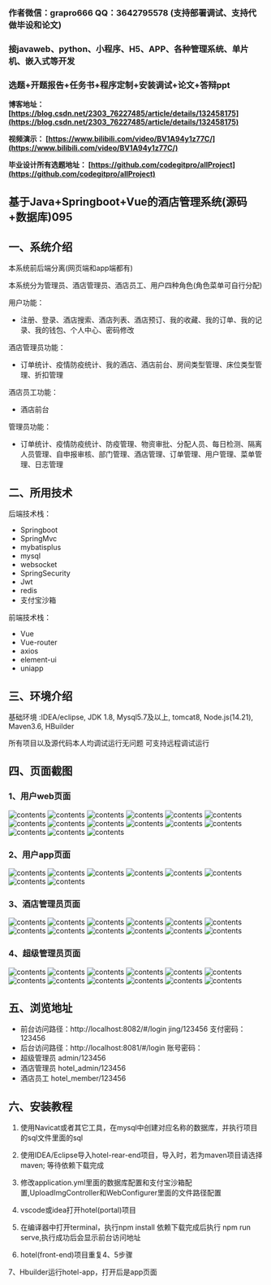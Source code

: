 ### 作者微信：grapro666 QQ：3642795578 (支持部署调试、支持代做毕设和论文)

### 接javaweb、python、小程序、H5、APP、各种管理系统、单片机、嵌入式等开发

### 选题+开题报告+任务书+程序定制+安装调试+论文+答辩ppt

**博客地址：
[https://blog.csdn.net/2303_76227485/article/details/132458175](https://blog.csdn.net/2303_76227485/article/details/132458175)**

**视频演示：
[https://www.bilibili.com/video/BV1A94y1z77C/](https://www.bilibili.com/video/BV1A94y1z77C/)**

**毕业设计所有选题地址：
[https://github.com/codegitpro/allProject](https://github.com/codegitpro/allProject)**

## 基于Java+Springboot+Vue的酒店管理系统(源码+数据库)095

## 一、系统介绍
本系统前后端分离(网页端和app端都有)

本系统分为管理员、酒店管理员、酒店员工、用户四种角色(角色菜单可自行分配)

用户功能：
- 注册、登录、酒店搜索、酒店列表、酒店预订、我的收藏、我的订单、我的记录、我的钱包、个人中心、密码修改

酒店管理员功能：
- 订单统计、疫情防疫统计、我的酒店、酒店前台、房间类型管理、床位类型管理、折扣管理

酒店员工功能：
- 酒店前台

管理员功能：
- 订单统计、疫情防疫统计、防疫管理、物资审批、分配人员、每日检测、隔离人员管理、自申报审核、部门管理、酒店管理、订单管理、用户管理、菜单管理、日志管理

## 二、所用技术

后端技术栈：
- Springboot
- SpringMvc
- mybatisplus
- mysql
- websocket
- SpringSecurity
- Jwt
- redis
- 支付宝沙箱


前端技术栈：
- Vue
- Vue-router
- axios
- element-ui
- uniapp

## 三、环境介绍

基础环境 :IDEA/eclipse, JDK 1.8, Mysql5.7及以上, tomcat8, Node.js(14.21), Maven3.6, HBuilder

所有项目以及源代码本人均调试运行无问题 可支持远程调试运行

## 四、页面截图
### 1、用户web页面
![contents](./picture/picture1.png)
![contents](./picture/picture01.png)
![contents](./picture/picture2.png)
![contents](./picture/picture3.png)
![contents](./picture/picture4.png)
![contents](./picture/picture5.png)
![contents](./picture/picture6.png)
![contents](./picture/picture7.png)
![contents](./picture/picture8.png)
![contents](./picture/picture9.png)
![contents](./picture/picture10.png)
![contents](./picture/picture11.png)
![contents](./picture/picture12.png)
![contents](./picture/picture13.png)
![contents](./picture/picture14.png)
### 2、用户app页面
![contents](./picture/picture15.png)
![contents](./picture/picture16.png)
![contents](./picture/picture17.png)
![contents](./picture/picture18.png)
![contents](./picture/picture19.png)
![contents](./picture/picture20.png)
![contents](./picture/picture21.png)
![contents](./picture/picture22.png)
### 3、酒店管理员页面
![contents](./picture/picture23.png)
![contents](./picture/picture24.png)
![contents](./picture/picture25.png)
![contents](./picture/picture26.png)
![contents](./picture/picture27.png)
![contents](./picture/picture28.png)
![contents](./picture/picture29.png)
![contents](./picture/picture30.png)
![contents](./picture/picture31.png)
![contents](./picture/picture32.png)
![contents](./picture/picture33.png)
![contents](./picture/picture34.png)
### 4、超级管理员页面
![contents](./picture/picture46.png)
![contents](./picture/picture35.png)
![contents](./picture/picture36.png)
![contents](./picture/picture37.png)
![contents](./picture/picture38.png)
![contents](./picture/picture39.png)
![contents](./picture/picture40.png)
![contents](./picture/picture41.png)
![contents](./picture/picture42.png)
![contents](./picture/picture43.png)
![contents](./picture/picture44.png)
![contents](./picture/picture45.png)


## 五、浏览地址
- 前台访问路径：http://localhost:8082/#/login
   jing/123456  支付密码：123456
- 后台访问路径：http://localhost:8081/#/login
  账号密码：
- 超级管理员  admin/123456
- 酒店管理员  hotel_admin/123456
- 酒店员工    hotel_member/123456

## 六、安装教程

1. 使用Navicat或者其它工具，在mysql中创建对应名称的数据库，并执行项目的sql文件里面的sql

2. 使用IDEA/Eclipse导入hotel-rear-end项目，导入时，若为maven项目请选择maven; 等待依赖下载完成

3. 修改application.yml里面的数据库配置和支付宝沙箱配置,UploadImgController和WebConfigurer里面的文件路径配置

4. vscode或idea打开hotel(portal)项目

5. 在编译器中打开terminal，执行npm install 依赖下载完成后执行 npm run serve,执行成功后会显示前台访问地址

6. hotel(front-end)项目重复4、5步骤

7、Hbuilder运行hotel-app，打开后是app页面



